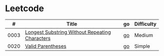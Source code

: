# Leetcode
| # | Title | go | Difficulty |
|---| ----- | -- | ---------- |
|0003|[Longest Substring Without Repeating Characters](https://leetcode-cn.com/problems/longest-substring-without-repeating-characters/) | [go](./string/3.lengthOfLongestSubstring.go) | Medium | 
|0020|[Valid Parentheses](https://leetcode-cn.com/problems/valid-parentheses/) | [go](./string/20.isValid.go) |Simple|

